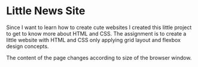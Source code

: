 # Little News Site

Since I want to learn how to create cute websites I created this little project to get to know more about HTML and CSS. The assignment is to create a little website with HTML and CSS only applying grid layout and flexbox design concepts. 

The content of the page changes according to size of the browser window. 
